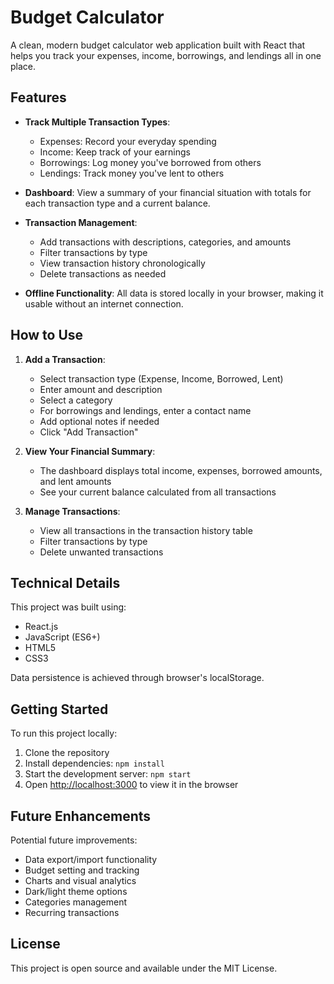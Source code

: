 # Budget Calculator

A clean, modern budget calculator web application built with React that helps you track your expenses, income, borrowings, and lendings all in one place.

## Features

- **Track Multiple Transaction Types**:
  - Expenses: Record your everyday spending
  - Income: Keep track of your earnings
  - Borrowings: Log money you've borrowed from others
  - Lendings: Track money you've lent to others

- **Dashboard**: View a summary of your financial situation with totals for each transaction type and a current balance.

- **Transaction Management**:
  - Add transactions with descriptions, categories, and amounts
  - Filter transactions by type
  - View transaction history chronologically
  - Delete transactions as needed

- **Offline Functionality**: All data is stored locally in your browser, making it usable without an internet connection.

## How to Use

1. **Add a Transaction**:
   - Select transaction type (Expense, Income, Borrowed, Lent)
   - Enter amount and description
   - Select a category
   - For borrowings and lendings, enter a contact name
   - Add optional notes if needed
   - Click "Add Transaction"

2. **View Your Financial Summary**:
   - The dashboard displays total income, expenses, borrowed amounts, and lent amounts
   - See your current balance calculated from all transactions

3. **Manage Transactions**:
   - View all transactions in the transaction history table
   - Filter transactions by type
   - Delete unwanted transactions

## Technical Details

This project was built using:
- React.js
- JavaScript (ES6+)
- HTML5
- CSS3

Data persistence is achieved through browser's localStorage.

## Getting Started

To run this project locally:

1. Clone the repository
2. Install dependencies: `npm install`
3. Start the development server: `npm start`
4. Open [http://localhost:3000](http://localhost:3000) to view it in the browser

## Future Enhancements

Potential future improvements:
- Data export/import functionality
- Budget setting and tracking
- Charts and visual analytics
- Dark/light theme options
- Categories management
- Recurring transactions

## License

This project is open source and available under the MIT License.
